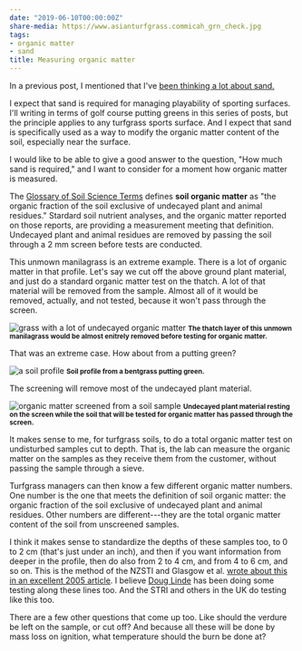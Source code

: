 ```yaml
---
date: "2019-06-10T00:00:00Z"
share-media: https://www.asianturfgrass.commicah_grn_check.jpg
tags:
- organic matter
- sand
title: Measuring organic matter
---
```


In a previous post, I mentioned that I've [been thinking a lot about sand.](https://www.asianturfgrass.com/2019-06-09-thinking-about-sand/)

I expect that sand is required for managing playability of sporting surfaces. I'll writing in terms of golf course putting greens in this series of posts, but the principle applies to any turfgrass sports surface. And I expect that sand is specifically used as a way to modify the organic matter content of the soil, especially near the surface.

I would like to be able to give a good answer to the question, "How much sand is required," and I want to consider for a moment how organic matter is measured.

The [Glossary of Soil Science Terms](https://www.soils.org/publications/soils-glossary) defines **soil organic matter** as "the organic fraction of the soil exclusive of undecayed plant and animal residues." Stardard soil nutrient analyses, and the organic matter reported on those reports, are providing a measurement meeting that definition. Undecayed plant and animal residues are removed by passing the soil through a 2 mm screen before tests are conducted.

This unmown manilagrass is an extreme example. There is a lot of organic matter in that profile. Let's say we cut off the above ground plant material, and just do a standard organic matter test on the thatch. A lot of that material will be removed from the sample. Almost all of it would be removed, actually, and not tested, because it won't pass through the screen.

![grass with a lot of undecayed organic matter](wana_om.jpg)
<small><strong>The thatch layer of this unmown manilagrass would be almost enitrely removed before testing for organic matter.</strong></small>

That was an extreme case. How about from a putting green?

![a soil profile](sand_profile_om.jpg)
<small><strong>Soil profile from a bentgrass putting green.</strong></small>

The screening will remove most of the undecayed plant material.

![organic matter screened from a soil sample](screen_om.jpg)
<small><strong>Undecayed plant material resting on the screen while the soil that will be tested for organic matter has passed through the screen. </strong></small>

It makes sense to me, for turfgrass soils, to do a total organic matter test on undisturbed samples cut to depth. That is, the lab can measure the organic matter on the samples as they receive them from the customer, without passing the sample through a sieve.

Turfgrass managers can then know a few different organic matter numbers. One number is the one that meets the definition of soil organic matter: the organic fraction of the soil exclusive of undecayed plant and animal residues. Other numbers are different---they are the total organic matter content of the soil from unscreened samples.

I think it makes sense to standardize the depths of these samples too, to 0 to 2 cm (that's just under an inch), and then if you want information from deeper in the profile, then do also from 2 to 4 cm, and from 4 to 6 cm, and so on. This is the method of the NZSTI and Glasgow et al. [wrote about this in an excellent 2005 article](http://tic.msu.edu/tgif/flink?recno=106346). I believe [Doug Linde](https://www.delval.edu/academics/faculty-directory/douglas-linde) has been doing some testing along these lines too. And the STRI and others in the UK do testing like this too. 

There are a few other questions that come up too. Like should the verdure be left on the sample, or cut off? And because all these will be done by mass loss on ignition, what temperature should the burn be done at?



